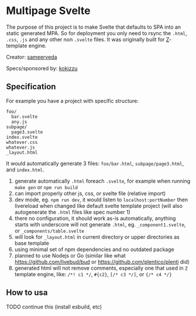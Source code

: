 # Multipage Svelte

The purpose of this project is to make Svelte that defaults to SPA into an static generated MPA. So for deployment you only need to rsync the `.html`, `.css`, `.js` and any other non `.svelte` files. It was originally built for [Z](https://github.com/kokizzu/gotro/tree/master/Z)-template engine.

Creator: [sameerveda](//github.com/sameerveda)

Specs/sponsored by: [kokizzu](//github.com/kokizzu)

## Specification

For example you have a project with specific structure:

```shell
foo/
  bar.svelte
  any.js
subpage/
  page3.svelte
index.svelte
whatever.css
whatever.js
_layout.html
```

It would automatically generate 3 files: `foo/bar.html`, `subpage/page3.html`, and `index.html`.

1. generate automatically `.html` foreach `.svelte`, for example when running `make gen` or `npm run build`
2. can import properly other js, css, or svelte file (relative import)
3. dev mode, eg. `npm run dev`, it would listen to `localhost:portNumber` then livereload when changed like default svelte template project (will also autogenerate the `.html` files like spec number 1)
4. there no configuration, it should work as-is automatically, anything starts with underscore will not generate `.html`, eg. `_component1.svelte`, or `_components/table.svelte`
5. will look for `_layout.html` in current directory or upper directories as base template
6. using minimal set of npm dependencies and no outdated package
7. planned to use Nodejs or Go (similar like what https://github.com/livebud/bud or https://github.com/plentico/plenti did)
8. generated html will not remove comments, especially one that used in `Z` template engine, like: `/*! c1 */`, `#{c2}`, `[/* c3 */]`, or `{/* c4 */}`

## How to usa

TODO continue this (install esbuild, etc)
